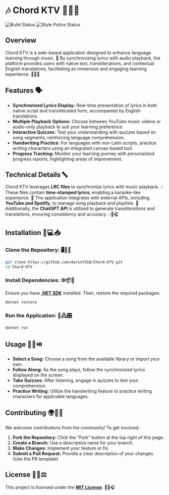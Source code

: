 # 🎶 Chord KTV 🎼🎤🎵
![Build Status](https://github.com/darint916/Chord-KTV/actions/workflows/dotnet-build-run-check.yml/badge.svg) ![Style Police Status](https://github.com/darint916/Chord-KTV/actions/workflows/enforce-code-style.yml/badge.svg)

## Overview 
Chord KTV is a web-based application designed to enhance language learning through music. 🎵 By synchronizing lyrics with audio playback, the platform provides users with native text, transliterations, and contextual English translations, facilitating an immersive and engaging learning experience. 🎼🎤🎶

## Features 🗣️
- **Synchronized Lyrics Display:** Real-time presentation of lyrics in both native script and transliterated form, accompanied by English translations.
- **Multiple Playback Options:** Choose between YouTube music videos or audio-only playback to suit your learning preference.
- **Interactive Quizzes:** Test your understanding with quizzes based on song segments, reinforcing language comprehension.
- **Handwriting Practice:** For languages with non-Latin scripts, practice writing characters using an integrated canvas-based tool.
- **Progress Tracking:** Monitor your learning journey with personalized progress reports, highlighting areas of improvement.

## Technical Details 🔤 
Chord KTV leverages **LRC files** to synchronize lyrics with music playback. 🎶 These files contain **time-stamped lyrics**, enabling a karaoke-like experience. 🎤 The application integrates with external APIs, including **YouTube and Spotify**, to manage song playback and playlists. 🎵 Additionally, the **ChatGPT API** is utilized to generate transliterations and translations, ensuring consistency and accuracy. 🎶🎼🎧

## Installation 🎵💻📥
### Clone the Repository: 🖥️📂🔽
```bash
git clone https://github.com/darint916/Chord-KTV.git
cd Chord-KTV
```

### Install Dependencies: ⚙️📦🔧
Ensure you have [**.NET SDK**](https://dotnet.microsoft.com/download) installed. Then, restore the required packages:
```bash
dotnet restore
```

### Run the Application: 🚀🖧🎛️
```bash
dotnet run
```

## Usage 🎷🎹⏯️
- **Select a Song:** Choose a song from the available library or import your own.
- **Follow Along:** As the song plays, follow the synchronized lyrics displayed on the screen.
- **Take Quizzes:** After listening, engage in quizzes to test your comprehension.
- **Practice Writing:** Utilize the handwriting feature to practice writing characters for applicable languages.

## Contributing 🌍🤝🎼
We welcome contributions from the community! To get involved:

1. **Fork the Repository:** Click the "Fork" button at the top right of this page.
2. **Create a Branch:** Use a descriptive name for your branch.
3. **Make Changes:** Implement your feature or fix.
4. **Submit a Pull Request:** Provide a clear description of your changes. (Use the PR template)

## License 📜📝⚖️
This project is licensed under the [**MIT License**](LICENSE). 🎼🎵🎧
